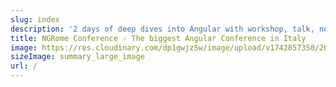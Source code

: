 ```yaml
---
slug: index
description: '2 days of deep dives into Angular with workshop, talk, networking with experts, and exploring the Eternal City🇮🇹☀️🏛️🍕🍝'
title: NGRome Conference - The biggest Angular Conference in Italy
image: https://res.cloudinary.com/dp1gwjz5w/image/upload/v1742857350/2025/NGRome_og_social_1200x630_xtznfa.jpg
sizeImage: summary_large_image
url: /
---
```

